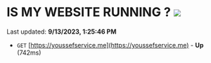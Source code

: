 # IS MY WEBSITE RUNNING ? [![](https://img.shields.io/static/v1?label=Sponsor&message=%E2%9D%A4&logo=GitHub&color=%23fe8e86)](https://github.com/sponsors/<username>)

Last updated: **9/13/2023, 1:25:46 PM**

- `GET` [https://youssefservice.me](https://youssefservice.me) - **Up** (742ms)
